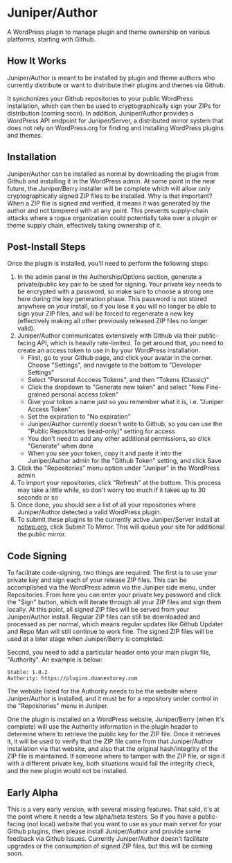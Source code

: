 # Juniper/Author
A WordPress plugin to manage plugin and theme ownership on various platforms, starting with Github.

## How It Works

Juniper/Author is meant to be installed by plugin and theme authors who currently distribute or want to distribute their plugins and themes via Github. 

It synchonizes your Github repositories to your public WordPress installation, which can then be used to cryptographically sign your ZIPs for distribution (coming soon).  In addition, Juniper/Author provides a WordPress API endpoint for Juniper/Server, a distributed mirror system that does not rely on WordPress.org for finding and installing WordPress plugins and themes.

## Installation

Juniper/Author can be installed as normal by downloading the plugin from Github and installing it in the WordPress admin.  At some point in the near future, the Juniper/Berry installer will be complete which will allow only cryptographically signed ZIP files to be installed.  Why is that important?  When a ZIP file is signed and verified, it means it was generated by the author and not tampered with at any point.  This prevents supply-chain attacks where a rogue organization could potentially take over a plugin or theme supply chain, effectively taking ownership of it.

## Post-Install Steps

Once the plugin is installed, you'll need to perform the following steps:

1. In the admin panel in the Authorship/Options section, generate a private/public key pair to be used for signing.  Your private key needs to be encrypted with a password, so make sure to choose a strong one here during the key generation phase.  This password is not stored anywhere on your install, so if you lose it you will no longer be able to sign your ZIP files, and will be forced to regenerate a new key (effectively making all other previously released ZIP files no longer valid).
2. Juniper/Author communicates extensively with Github via their public-facing API, which is heavily rate-limited.  To get around that, you need to create an access token to use in by your WordPress installation.
   - First, go to your Github page, and click your avatar in the corner.  Choose "Settings", and navigate to the bottom to "Developer Settings"
   - Select "Personal Acccess Tokens", and then "Tokens (Classic)"
   - Click the dropdown to "Generate new token" and select "New Fine-grained personal access token"
   - Give your token a name just so you remember what it is, i.e. "Juniper Access Token"
   - Set the expiration to "No expiration"
   - Juniper/Author currently doesn't write to Github, so you can use the "Public Repositories (read-only)" setting for access
   - You don't need to add any other additional permissions, so click "Generate" when done
   - When you see your token, copy it and paste it into the Juniper/Author admin for the "Github Token" setting, and click Save
3. Click the "Repositories" menu option under "Juniper" in the WordPress admin
4. To import your repositories, click "Refresh" at the bottom.  This process may take a little while, so don't worry too much if it takes up to 30 seconds or so
5. Once done, you should see a list of all your repositories where Juniper/Author detected a valid WordPress plugin.
6. To submit these plugins to the currently active Juniper/Server install at [notwp.org](https://notwp.org), click Submit To Mirror.  This will queue your site for additional the public mirror.

## Code Signing

To facilitate code-signing, two things are required. The first is to use your private key and sign each of your release ZIP files. This can be accomplished via the WordPress admin via the Juniper side menu, under Repositories.  From here you can enter your private key password and click the "Sign" button, which will iterate through all your ZIP files and sign them locally.  At this point, all signed ZIP files will be served from your Juniper/Author install.  Regular ZIP files can still be downloaded and processed as per normal, which means regular updates like Github Updater and Repo Man will still continue to work fine.  The signed ZIP files will be used at a later stage when Juniper/Berry is completed.

Second, you need to add a particular header onto your main plugin file, "Authority".  An example is below:

```
Stable: 1.0.2
Authority: https://plugins.duanestorey.com
```

The website listed for the Authority needs to be the website where Juniper/Author is installed, and it must be for a repository under control in the "Repositories" menu in Juniper. 

One the plugin is installed on a WordPress website, Juniper/Berry (when it's complete) will use the Authority information in the plugin header to determine where to retrieve the public key for the ZIP file.  Once it retrieves it, it will be used to verify that the ZIP file came from that Juniper/Author installation via that website, and also that the original hash/integrity of the ZIP file is maintained.  If someone where to tamper with the ZIP file, or sign it with a different private key, both situations would fail the integrity check, and the new plugin would not be installed.  

## Early Alpha

This is a very early version, with several missing features. That said, it's at the point where it needs a few alpha/beta testers.  So if you have a public-facing (not local) website that you want to use as your main server for your Github plugins, then please install Juniper/Author and provide some feedback via Github Issues.  Currently Juniper/Author doesn't facilitate upgrades or the consumption of signed ZIP files, but this will be coming soon.

